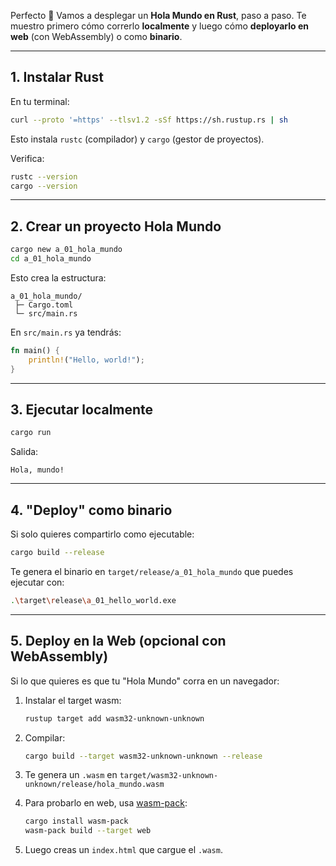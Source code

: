 Perfecto 🚀
Vamos a desplegar un **Hola Mundo en Rust**, paso a paso. Te muestro primero cómo correrlo **localmente** y luego cómo **deployarlo en web** (con WebAssembly) o como **binario**.

---

## 1. Instalar Rust

En tu terminal:

```bash
curl --proto '=https' --tlsv1.2 -sSf https://sh.rustup.rs | sh
```

Esto instala `rustc` (compilador) y `cargo` (gestor de proyectos).

Verifica:

```bash
rustc --version
cargo --version
```

---

## 2. Crear un proyecto Hola Mundo

```bash
cargo new a_01_hola_mundo
cd a_01_hola_mundo
```

Esto crea la estructura:

```
a_01_hola_mundo/
 ├─ Cargo.toml
 └─ src/main.rs
```

En `src/main.rs` ya tendrás:

```rust
fn main() {
    println!("Hello, world!");
}
```

---

## 3. Ejecutar localmente

```bash
cargo run
```

Salida:

```
Hola, mundo!
```

---

## 4. "Deploy" como binario

Si solo quieres compartirlo como ejecutable:

```bash
cargo build --release
```

Te genera el binario en `target/release/a_01_hola_mundo` que puedes ejecutar con:

```bash
.\target\release\a_01_hello_world.exe
```

---

## 5. Deploy en la Web (opcional con WebAssembly)

Si lo que quieres es que tu "Hola Mundo" corra en un navegador:

1. Instalar el target wasm:

   ```bash
   rustup target add wasm32-unknown-unknown
   ```

2. Compilar:

   ```bash
   cargo build --target wasm32-unknown-unknown --release
   ```

3. Te genera un `.wasm` en `target/wasm32-unknown-unknown/release/hola_mundo.wasm`

4. Para probarlo en web, usa [wasm-pack](https://rustwasm.github.io/wasm-pack/):

   ```bash
   cargo install wasm-pack
   wasm-pack build --target web
   ```

5. Luego creas un `index.html` que cargue el `.wasm`.

